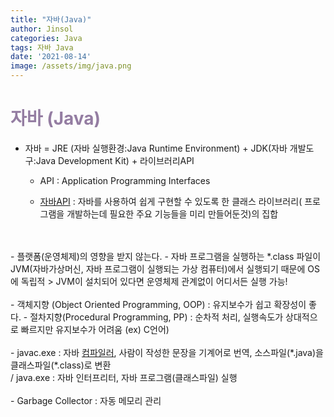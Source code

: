 ```yaml
---
title: "자바(Java)"
author: Jinsol
categories: Java
tags: 자바 Java
date: '2021-08-14'
image: /assets/img/java.png
---
```


# <span style="color: #947DA2">자바 (Java)</span>
- 자바 = JRE (자바 실행환경:Java Runtime Environment) + JDK(자바 개발도구:Java Development Kit) + 라이브러리API

    - API : Application Programming Interfaces

    - <a href="https://docs.oracle.com/javase/8/docs/api/">자바API</a> : 자바를 사용하여 쉽게 구현할 수 있도록 한 클래스 라이브러리( 프로그램을 개발하는데 필요한 주요 기능들을 미리 만들어둔것)의 집합 
<br>
<br>
- 플랫폼(운영체제)의 영향을 받지 않는다.
    - 자바 프로그램을 실행하는 *.class 파일이 JVM(자바가상머신, 자바 프로그램이 실행되는 가상 컴퓨터)에서 실행되기 때문에 OS에 독립적 > JVM이 설치되어 있다면 운영체제 관계없이 어디서든 실행 가능!
  <br>
  <br>
- 객체지향 (Object Oriented Programming, OOP) : 유지보수가 쉽고 확장성이 좋다.
    - 절차지향(Procedural Programming, PP) : 순차적 처리, 실행속도가 상대적으로 빠르지만 유지보수가 어려움 (ex) C언어)
<br>
<br>
- javac.exe : 자바 <a href="https://velog.io/@losuif/Compiler-vs-Interpreter">컴파일러</a>, 사람이 작성한 문장을 기계어로 번역, 소스파일(*.java)을 클래스파일(*.class)로 변환 
<br>/ java.exe : 자바 인터프리터, 자바 프로그램(클래스파일) 실행
<br>
<br>
- Garbage Collector : 자동 메모리 관리

